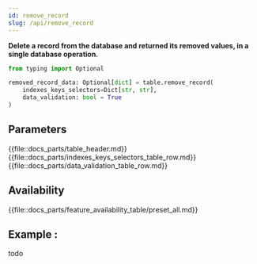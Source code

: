 ```yaml
---
id: remove_record
slug: /api/remove_record
---
```


**Delete a record from the database and returned its removed values, in a single database operation.**

```python
from typing import Optional

removed_record_data: Optional[dict] = table.remove_record(
    indexes_keys_selectors=Dict[str, str],
    data_validation: bool = True
)
```

## Parameters
{{file::docs_parts/table_header.md}}
{{file::docs_parts/indexes_keys_selectors_table_row.md}}
{{file::docs_parts/data_validation_table_row.md}}

## Availability
{{file::docs_parts/feature_availability_table/preset_all.md}}

## Example :
todo
